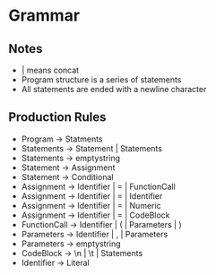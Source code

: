 # Grammar

## Notes  
  - | means concat  
  - Program structure is a series of statements  
  - All statements are ended with a newline character  

## Production Rules  
  - Program -> Statments
  - Statements -> Statement | Statements
  - Statements -> emptystring
  - Statement -> Assignment  
  - Statement -> Conditional  
  - Assignment -> Identifier | = | FunctionCall  
  - Assignment -> Identifier | = | Identifier  
  - Assignment -> Identifier | = | Numeric
  - Assignment -> Identifier | = | CodeBlock  
  - FunctionCall -> Identifier | ( | Parameters | )  
  - Parameters -> Identifier | , | Parameters
  - Parameters -> emptystring  
  - CodeBlock -> \n | \t | Statements
  - Identifier -> Literal
